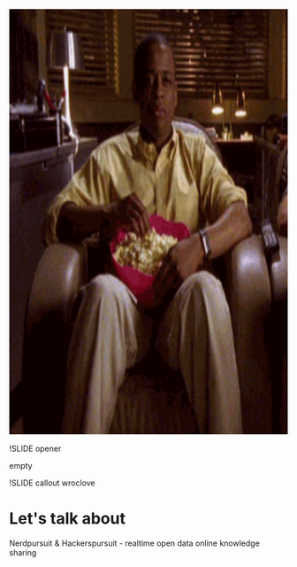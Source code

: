 <!SLIDE full-page-image>

<img src="popcorn_yes.gif" alt="Take a breath, relax and enjoy" height="768px" />

!SLIDE opener

empty

!SLIDE callout wroclove

# Let's talk about

Nerdpursuit & Hackerspursuit - realtime open data online knowledge sharing